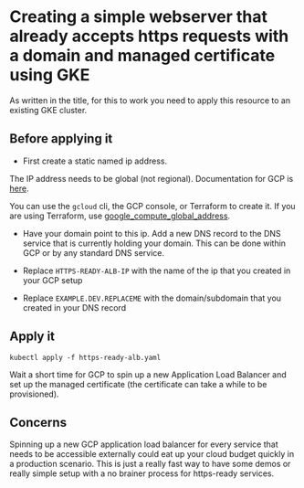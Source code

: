 # Creating a simple webserver that already accepts https requests with a domain and managed certificate using GKE

As written in the title, for this to work you need to apply this resource to an existing GKE cluster.

## Before applying it

- First create a static named ip address.

The IP address needs to be global (not regional). Documentation for GCP is [here](https://cloud.google.com/compute/docs/ip-addresses/reserve-static-external-ip-address).

You can use the `gcloud` cli, the GCP console, or Terraform to create it. If you are using Terraform, use [google_compute_global_address](https://www.terraform.io/docs/providers/google/r/compute_global_address.html).

- Have your domain point to this ip. Add a new DNS record to the DNS service that is currently holding your domain. This can be done within GCP or by any standard DNS service.

- Replace `HTTPS-READY-ALB-IP` with the name of the ip that you created in your GCP setup

- Replace `EXAMPLE.DEV.REPLACEME` with the domain/subdomain that you created in your DNS record

## Apply it

```
kubectl apply -f https-ready-alb.yaml
```

Wait a short time for GCP to spin up a new Application Load Balancer and set up the managed certificate (the certificate can take a while to be provisioned).

## Concerns

Spinning up a new GCP application load balancer for every service that needs to be accessible externally could eat up your cloud budget quickly in a production scenario.
This is just a really fast way to have some demos or really simple setup with a no brainer process for https-ready services.
